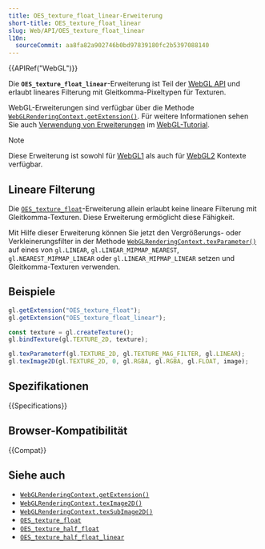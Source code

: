 ```yaml
---
title: OES_texture_float_linear-Erweiterung
short-title: OES_texture_float_linear
slug: Web/API/OES_texture_float_linear
l10n:
  sourceCommit: aa8fa82a902746b0bd97839180fc2b5397088140
---
```


{{APIRef("WebGL")}}

Die **`OES_texture_float_linear`**-Erweiterung ist Teil der [WebGL API](/de/docs/Web/API/WebGL_API) und erlaubt lineares Filterung mit Gleitkomma-Pixeltypen für Texturen.

WebGL-Erweiterungen sind verfügbar über die Methode [`WebGLRenderingContext.getExtension()`](/de/docs/Web/API/WebGLRenderingContext/getExtension). Für weitere Informationen sehen Sie auch [Verwendung von Erweiterungen](/de/docs/Web/API/WebGL_API/Using_Extensions) im [WebGL-Tutorial](/de/docs/Web/API/WebGL_API/Tutorial).

> [!NOTE]
> Diese Erweiterung ist sowohl für [WebGL1](/de/docs/Web/API/WebGLRenderingContext) als auch für [WebGL2](/de/docs/Web/API/WebGL2RenderingContext) Kontexte verfügbar.

## Lineare Filterung

Die [`OES_texture_float`](/de/docs/Web/API/OES_texture_float)-Erweiterung allein erlaubt keine lineare Filterung mit Gleitkomma-Texturen. Diese Erweiterung ermöglicht diese Fähigkeit.

Mit Hilfe dieser Erweiterung können Sie jetzt den Vergrößerungs- oder Verkleinerungsfilter in der Methode [`WebGLRenderingContext.texParameter()`](/de/docs/Web/API/WebGLRenderingContext/texParameter) auf eines von `gl.LINEAR`, `gl.LINEAR_MIPMAP_NEAREST`, `gl.NEAREST_MIPMAP_LINEAR` oder `gl.LINEAR_MIPMAP_LINEAR` setzen und Gleitkomma-Texturen verwenden.

## Beispiele

```js
gl.getExtension("OES_texture_float");
gl.getExtension("OES_texture_float_linear");

const texture = gl.createTexture();
gl.bindTexture(gl.TEXTURE_2D, texture);

gl.texParameterf(gl.TEXTURE_2D, gl.TEXTURE_MAG_FILTER, gl.LINEAR);
gl.texImage2D(gl.TEXTURE_2D, 0, gl.RGBA, gl.RGBA, gl.FLOAT, image);
```

## Spezifikationen

{{Specifications}}

## Browser-Kompatibilität

{{Compat}}

## Siehe auch

- [`WebGLRenderingContext.getExtension()`](/de/docs/Web/API/WebGLRenderingContext/getExtension)
- [`WebGLRenderingContext.texImage2D()`](/de/docs/Web/API/WebGLRenderingContext/texImage2D)
- [`WebGLRenderingContext.texSubImage2D()`](/de/docs/Web/API/WebGLRenderingContext/texSubImage2D)
- [`OES_texture_float`](/de/docs/Web/API/OES_texture_float)
- [`OES_texture_half_float`](/de/docs/Web/API/OES_texture_half_float)
- [`OES_texture_half_float_linear`](/de/docs/Web/API/OES_texture_half_float_linear)
